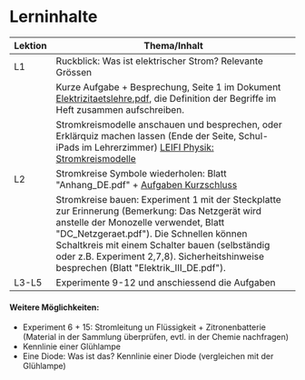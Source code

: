 # Lerninhalte

|Lektion|Thema/Inhalt| 
| --- | --- |
|L1|Ruckblick: Was ist elektrischer Strom? Relevante Grössen |
|  | Kurze Aufgabe + Besprechung, Seite 1 im Dokument [Elektrizitaetslehre.pdf](Elektrizitaetslehre.pdf), die Definition der Begriffe im Heft zusammen aufschreiben. |
| | Stromkreismodelle anschauen und besprechen, oder Erklärquiz machen lassen (Ende der Seite, Schul-iPads im Lehrerzimmer) [LEIFI Physik: Stromkreismodelle](https://www.leifiphysik.de/elektrizitaetslehre/einfache-stromkreise/grundwissen/stromkreismodelle)|
|L2| Stromkreise Symbole wiederholen: Blatt "Anhang_DE.pdf" + [Aufgaben Kurzschluss](Aufgaben_Kurzschluss.pdf) | 
|  |Stromkreise bauen: Experiment 1 mit der Steckplatte zur Erinnerung (Bemerkung: Das Netzgerät wird anstelle der Monozelle verwendet, Blatt "DC_Netzgeraet.pdf"). Die Schnellen können Schaltkreis mit einem Schalter bauen (selbständig oder z.B. Experiment 2,7,8). Sicherheitshinweise besprechen (Blatt "Elektrik_III_DE.pdf").|
|L3-L5| Experimente 9-12 und anschiessend die Aufgaben|


#### Weitere Möglichkeiten:
- Experiment 6 + 15: Stromleitung un Flüssigkeit + Zitronenbatterie (Material in der Sammlung überprüfen, evtl. in der Chemie nachfragen)
- Kennlinie einer Glühlampe
- Eine Diode: Was ist das? Kennlinie einer Diode (vergleichen mit der Glühlampe)